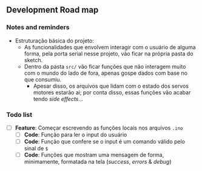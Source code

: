 ## Development Road map
### Notes and reminders
+ Estruturação básica do projeto:
    + As funcionalidades que envolvem interagir com o usuário de alguma forma,
      pela porta serial nesse projeto, vão ficar na própria pasta do sketch.
    + Dentro da pasta `src/` vão ficar funções que não interagem muito com o
      mundo do lado de fora, apenas gospe dados com base no que consumiu.
        + Apesar disso, os arquivos que lidam com o estado dos servos motores
          estarão ai; por conta disso, essas funções vão acabar tendo *side
          effects*...

### Todo list
+ [ ] **Feature**: Começar escrevendo as funções locais nos arquivos `.ino`
    + [ ] **Code**: Função para ler o input do usuário
    + [ ] **Code**: Função que confere se o input é um comando válido pelo sinal de `$`
    + [ ] **Code**: Funções que mostram uma mensagem de forma, minimamente, formatada na tela (*success*, *errors* & *debug*)
